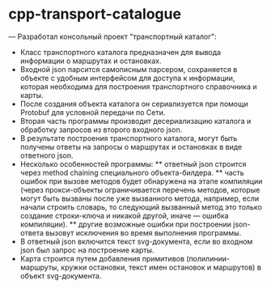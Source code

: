 # cpp-transport-catalogue

— Разработал консольный проект "транспортный каталог":
* Класс транспортного каталога предназначен для вывода информации о маршрутах и остановках.
* Входной json парсится самописным парсером, сохраняется в объекте с удобным интерфейсом для доступа к информации, которая необходима для построения транспортного справочника и карты.
* После создания объекта каталога он сериализуется при помощи Protobuf для условной передачи по Сети.
* Вторая часть программы производит десериализацию каталога и обработку запросов из второго входного json.
* В результате построения транспортного каталога, могут быть получены ответы на запросы о маршрутах и остановках в виде ответного json.
* Несколько особенностей программы:
** ответный json строится через method chaining специального объекта-билдера.
** часть ошибок при вызове методов будет обнаружена на этапе компиляции (через прокси-объекты ограничивается перечень методов, которые могут быть вызваны после уже вызванного метода, например, если начали строить словарь, то следующий вызванный метод это только создание строки-ключа и никакой другой, иначе — ошибка компиляции).
** другие возможные ошибки при построении json-ответа вызовут исключения во время выполнения программы.
* В ответный json включится текст svg-документа, если во входном json был запрос на построение карты.
* Карта строится путем добавления примитивов (полилинии-маршруты, кружки остановки, текст имен остановок и маршрутов) в объект svg-документа.
